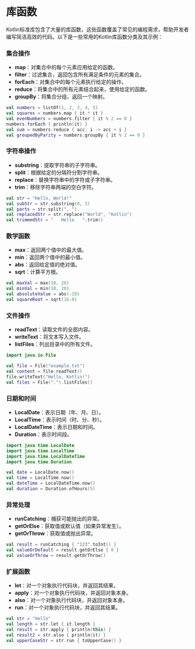 # 库函数

Kotlin标准库包含了大量的库函数，这些函数覆盖了常见的编程需求，帮助开发者编写简洁高效的代码。以下是一些常用的Kotlin库函数分类及其示例：

### 集合操作

- **map**：对集合中的每个元素应用给定的函数。
- **filter**：过滤集合，返回包含所有满足条件的元素的集合。
- **forEach**：对集合中的每个元素执行给定的操作。
- **reduce**：将集合中的所有元素结合起来，使用给定的函数。
- **groupBy**：将集合分组，返回一个映射。

```kotlin
val numbers = listOf(1, 2, 3, 4, 5)
val squares = numbers.map { it * it }
val evenNumbers = numbers.filter { it % 2 == 0 }
numbers.forEach { println(it) }
val sum = numbers.reduce { acc, i -> acc + i }
val groupedByParity = numbers.groupBy { it % 2 == 0 }
```

### 字符串操作

- **substring**：提取字符串的子字符串。
- **split**：根据给定的分隔符分割字符串。
- **replace**：替换字符串中的字符或子字符串。
- **trim**：移除字符串两端的空白字符。

```kotlin
val str = "Hello, World!"
val subStr = str.substring(0, 5)
val parts = str.split(", ")
val replacedStr = str.replace("World", "Kotlin")
val trimmedStr = "   Hello   ".trim()
```

### 数学函数

- **max**：返回两个值中的最大值。
- **min**：返回两个值中的最小值。
- **abs**：返回给定值的绝对值。
- **sqrt**：计算平方根。

```kotlin
val maxVal = max(10, 20)
val minVal = min(10, 20)
val absoluteValue = abs(-10)
val squareRoot = sqrt(16.0)
```

### 文件操作

- **readText**：读取文件的全部内容。
- **writeText**：将文本写入文件。
- **listFiles**：列出目录中的所有文件。

```kotlin
import java.io.File

val file = File("example.txt")
val content = file.readText()
file.writeText("Hello, Kotlin!")
val files = File(".").listFiles()
```

### 日期和时间

- **LocalDate**：表示日期（年、月、日）。
- **LocalTime**：表示时间（时、分、秒）。
- **LocalDateTime**：表示日期和时间。
- **Duration**：表示时间段。

```kotlin
import java.time.LocalDate
import java.time.LocalTime
import java.time.LocalDateTime
import java.time.Duration

val date = LocalDate.now()
val time = LocalTime.now()
val dateTime = LocalDateTime.now()
val duration = Duration.ofHours(5)
```

### 异常处理

- **runCatching**：捕获可能抛出的异常。
- **getOrElse**：获取值或默认值（如果异常发生）。
- **getOrThrow**：获取值或抛出异常。

```kotlin
val result = runCatching { "123".toInt() }
val valueOrDefault = result.getOrElse { 0 }
val valueOrThrow = result.getOrThrow()
```

### 扩展函数

- **let**：对一个对象执行代码块，并返回其结果。
- **apply**：对一个对象执行代码块，并返回对象本身。
- **also**：对一个对象执行代码块，并返回对象本身。
- **run**：对一个对象执行代码块，并返回其结果。

```kotlin
val str = "Hello"
val length = str.let { it.length }
val result = str.apply { println(this) }
val result2 = str.also { println(it) }
val upperCaseStr = str.run { toUpperCase() }
```
